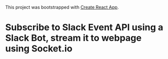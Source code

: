 This project was bootstrapped with [Create React App](https://github.com/facebookincubator/create-react-app).

# Subscribe to Slack Event API using a Slack Bot, stream it to webpage using Socket.io


